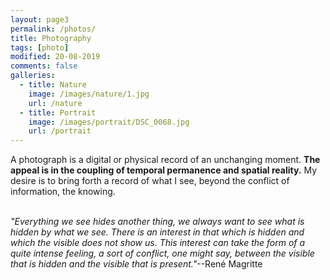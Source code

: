 ```yaml
---
layout: page3
permalink: /photos/
title: Photography
tags: [photo]
modified: 20-08-2019
comments: false
galleries:
  - title: Nature
    image: /images/nature/1.jpg
    url: /nature
  - title: Portrait
    image: /images/portrait/DSC_0068.jpg
    url: /portrait
---
```


A photograph is a digital or physical record of an unchanging moment. **The appeal is in the coupling of temporal permanence and spatial reality.** My desire is to bring forth a record of what I see, beyond the conflict of information, the knowing.
<br/>
<br/>


_"Everything we see hides another thing, we always want to see what is hidden by what we see. There is an interest in that which is hidden and which the visible does not show us. This interest can take the form of a quite intense feeling, a sort of conflict, one might say, between the visible that is hidden and the visible that is present."_--René Magritte
